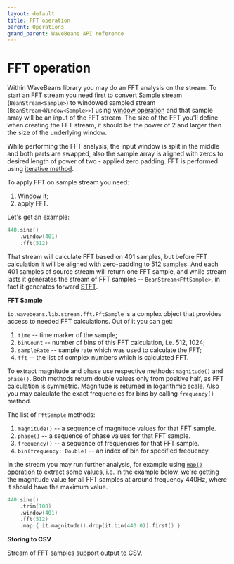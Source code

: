 ```yaml
---
layout: default
title: FFT operation
parent: Operations
grand_parent: WaveBeans API reference
---
```

FFT operation
==========

Within WaveBeans library you may do an FFT analysis on the stream. To start an FFT stream you need first to convert Sample stream (`BeanStream<Sample>`) to windowed sampled stream (`BeanStream<Window<Sample>>`) using [window operation](window-operation.md) and that sample array will be an input of the FFT stream. The size of the FFT you'll define when creating the FFT stream, it should be the power of 2 and larger then the size of the underlying window.

While performing the FFT analysis, the input window is split in the middle and both parts are swapped, also the sample array is aligned with zeros to desired length of power of two - applied zero padding. FFT is performed using [iterative method](https://en.wikipedia.org/wiki/Cooley%E2%80%93Tukey_FFT_algorithm#Data_reordering,_bit_reversal,_and_in-place_algorithms).

To apply FFT on sample stream you need:
1. [Window it](window-operation.md);
2. apply FFT.

Let's get an example:

```kotlin
440.sine()
    .window(401)
    .fft(512)
```

That stream will calculate FFT based on 401 samples, but before FFT calculation it will be aligned with zero-padding to 512 samples. And each 401 samples of source stream will return one FFT sample, and while stream lasts it generates the stream of FFT samples -- `BeanStream<FftSample>`, in fact it generates forward [STFT](https://en.wikipedia.org/wiki/Short-time_Fourier_transform).

**FFT Sample**

`io.wavebeans.lib.stream.fft.FftSample` is a complex object that provides access to needed FFT calculations. Out of it you can get:
1. `time` -- time marker of the sample;
2. `binCount` -- number of bins of this FFT calculation, i.e. 512, 1024;
3. `sampleRate` -- sample rate which was used to calculate the FFT;
4. `fft` -- the list of complex numbers which is calculated FFT. 

To extract magnitude and phase use respective methods: `magnitude()` and `phase()`. Both methods return double values only from positive half, as FFT calculation is symmetric. Magnitude is returned in logarithmic scale. Also you may calculate the exact frequencies for bins by calling `frequency()` method. 

The list of `FftSample` methods:
1. `magnitude()` -- a sequence of magnitude values for that FFT sample.
2. `phase()` -- a sequence of phase values for that FFT sample. 
3. `frequency()` -- a sequence of frequencies for that FFT sample.  
4. `bin(frequency: Double)` -- an index of bin for specified frequency.

In the stream you may run further analysis, for example using [`map()` operation](map-operation.md) to extract some values, i.e. in the example below, we're getting the magnitude value for all FFT samples at around frequency 440Hz, where it should have the maximum value.

```kotlin
440.sine()
    .trim(100)
    .window(401)
    .fft(512)
    .map { it.magnitude().drop(it.bin(440.0)).first() }
``` 

**Storing to CSV**

Stream of FFT samples support [output to CSV](../outputs/csv-outputs.md).